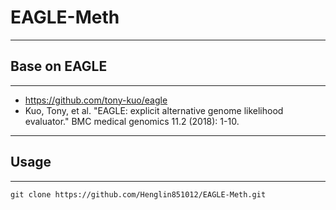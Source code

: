 # EAGLE-Meth
---
## Base on EAGLE
---
- https://github.com/tony-kuo/eagle
- Kuo, Tony, et al. "EAGLE: explicit alternative genome likelihood evaluator." BMC medical genomics 11.2 (2018): 1-10.
---
## Usage
---
```git 
git clone https://github.com/Henglin851012/EAGLE-Meth.git 
```
